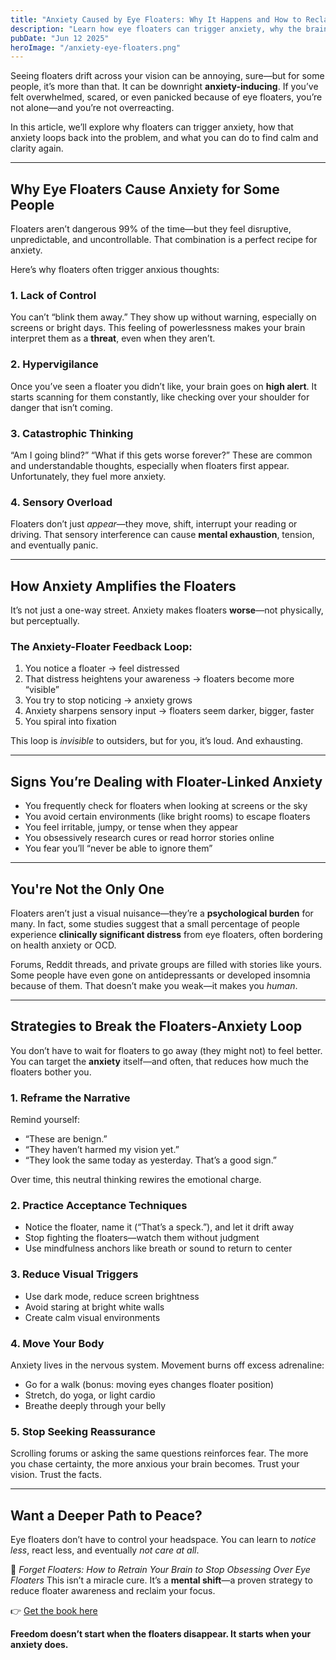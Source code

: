 ```yaml
---
title: "Anxiety Caused by Eye Floaters: Why It Happens and How to Reclaim Your Peace"
description: "Learn how eye floaters can trigger anxiety, why the brain reacts the way it does, and what you can do to regain control and peace of mind—without surgery."
pubDate: "Jun 12 2025"
heroImage: "/anxiety-eye-floaters.png"
---
```


Seeing floaters drift across your vision can be annoying, sure—but for some people, it’s more than that. It can be downright **anxiety-inducing**. If you’ve felt overwhelmed, scared, or even panicked because of eye floaters, you’re not alone—and you’re not overreacting.

In this article, we’ll explore why floaters can trigger anxiety, how that anxiety loops back into the problem, and what you can do to find calm and clarity again.

---

## Why Eye Floaters Cause Anxiety for Some People

Floaters aren’t dangerous 99% of the time—but they feel disruptive, unpredictable, and uncontrollable. That combination is a perfect recipe for anxiety.

Here’s why floaters often trigger anxious thoughts:

### 1. **Lack of Control**

You can’t “blink them away.” They show up without warning, especially on screens or bright days. This feeling of powerlessness makes your brain interpret them as a **threat**, even when they aren’t.

### 2. **Hypervigilance**

Once you’ve seen a floater you didn’t like, your brain goes on **high alert**. It starts scanning for them constantly, like checking over your shoulder for danger that isn’t coming.

### 3. **Catastrophic Thinking**

“Am I going blind?” “What if this gets worse forever?” These are common and understandable thoughts, especially when floaters first appear. Unfortunately, they fuel more anxiety.

### 4. **Sensory Overload**

Floaters don’t just *appear*—they move, shift, interrupt your reading or driving. That sensory interference can cause **mental exhaustion**, tension, and eventually panic.

---

## How Anxiety Amplifies the Floaters

It’s not just a one-way street. Anxiety makes floaters **worse**—not physically, but perceptually.

### The Anxiety-Floater Feedback Loop:

1. You notice a floater → feel distressed
2. That distress heightens your awareness → floaters become more “visible”
3. You try to stop noticing → anxiety grows
4. Anxiety sharpens sensory input → floaters seem darker, bigger, faster
5. You spiral into fixation

This loop is *invisible* to outsiders, but for you, it’s loud. And exhausting.

---

## Signs You’re Dealing with Floater-Linked Anxiety

* You frequently check for floaters when looking at screens or the sky
* You avoid certain environments (like bright rooms) to escape floaters
* You feel irritable, jumpy, or tense when they appear
* You obsessively research cures or read horror stories online
* You fear you’ll “never be able to ignore them”

---

## You're Not the Only One

Floaters aren’t just a visual nuisance—they’re a **psychological burden** for many. In fact, some studies suggest that a small percentage of people experience **clinically significant distress** from eye floaters, often bordering on health anxiety or OCD.

Forums, Reddit threads, and private groups are filled with stories like yours. Some people have even gone on antidepressants or developed insomnia because of them. That doesn’t make you weak—it makes you *human*.

---

## Strategies to Break the Floaters-Anxiety Loop

You don’t have to wait for floaters to go away (they might not) to feel better. You can target the **anxiety** itself—and often, that reduces how much the floaters bother you.

### 1. **Reframe the Narrative**

Remind yourself:

* “These are benign.”
* “They haven’t harmed my vision yet.”
* “They look the same today as yesterday. That’s a good sign.”

Over time, this neutral thinking rewires the emotional charge.

### 2. **Practice Acceptance Techniques**

* Notice the floater, name it (“That’s a speck.”), and let it drift away
* Stop fighting the floaters—watch them without judgment
* Use mindfulness anchors like breath or sound to return to center

### 3. **Reduce Visual Triggers**

* Use dark mode, reduce screen brightness
* Avoid staring at bright white walls
* Create calm visual environments

### 4. **Move Your Body**

Anxiety lives in the nervous system. Movement burns off excess adrenaline:

* Go for a walk (bonus: moving eyes changes floater position)
* Stretch, do yoga, or light cardio
* Breathe deeply through your belly

### 5. **Stop Seeking Reassurance**

Scrolling forums or asking the same questions reinforces fear. The more you chase certainty, the more anxious your brain becomes. Trust your vision. Trust the facts.

---

## Want a Deeper Path to Peace?

Eye floaters don’t have to control your headspace. You can learn to *notice less*, react less, and eventually *not care at all*.

📘 *Forget Floaters: How to Retrain Your Brain to Stop Obsessing Over Eye Floaters*
This isn’t a miracle cure. It’s a **mental shift**—a proven strategy to reduce floater awareness and reclaim your focus.

👉 [Get the book here](/)

**Freedom doesn’t start when the floaters disappear. It starts when your anxiety does.**
